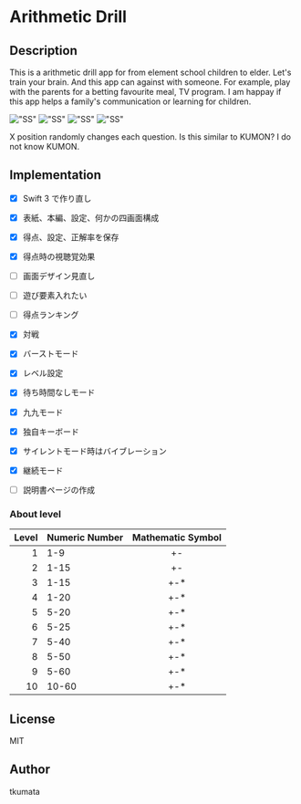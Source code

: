 # Arithmetic Drill

## Description

This is a arithmetic drill app for from element school children to elder. Let's train your brain. And this app can against with someone. For example, play with the parents for a betting favourite meal, TV program. I am happay if this app helps a family's communication or learning for children.

!["SS"](./imgs/ss01.png)
!["SS"](./imgs/ss02.png)
!["SS"](./imgs/ss03.png)
!["SS"](./imgs/ss04.png)

X position randomly changes each question. Is this similar to KUMON? I do not know KUMON.


## Implementation

- [x] Swift 3 で作り直し
- [x] 表紙、本編、設定、何かの四画面構成
- [x] 得点、設定、正解率を保存
- [X] 得点時の視聴覚効果
- [ ] 画面デザイン見直し
- [ ] 遊び要素入れたい
- [ ] 得点ランキング
- [x] 対戦
- [x] バーストモード
- [x] レベル設定
- [x] 待ち時間なしモード
- [X] 九九モード
- [x] 独自キーボード
- [x] サイレントモード時はバイブレーション
- [x] 継続モード
- [ ] 説明書ページの作成


### About level

| Level | Numeric Number | Mathematic Symbol |
|------:|:---------------|:-----------------:|
| 1  | 1-9   | +-  |
| 2  | 1-15  | +-  |
| 3  | 1-15  | +-* |
| 4  | 1-20  | +-* |
| 5  | 5-20  | +-* |
| 6  | 5-25  | +-* |
| 7  | 5-40  | +-* |
| 8  | 5-50  | +-* |
| 9  | 5-60  | +-* |
| 10 | 10-60 | +-* |


## License

MIT


## Author

tkumata
